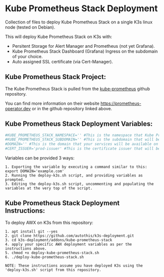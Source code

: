 Kube Prometheus Stack Deployment
===========================

Collection of files to deploy Kube Prometheus Stack on a single K3s linux node (tested on Debian).

This will deploy Kube Prometheus Stack on K3s with:
  - Persitent Storage for Alert Manager and Prometheus (not yet Grafana).
  - Kube Prometheus Stack Dashboard (Grafana) Ingress on the subdomain of your choice.
  - Auto assigned SSL certificate (via Cert-Manager).

Kube Prometheus Stack Project:
------------------------

The Kube Prometheus Stack is pulled from the [kube-prometheus](https://github.com/prometheus-operator/kube-prometheus) github repository.

You can find more information on their website https://prometheus-operator.dev or in the github repository linked above.

Kube Prometheus Stack Deployment Variables:
------------------------

```yml
#KUBE_PROMETHEUS_STACK_NAMESPACE='' #This is the namespace that Kube Prometheus Stack will be deployed to e.g. 'monitoring'.
#KUBE_PROMETHEUS_STACK_SUBDOMAIN='' #This is the subdomain that will be used to serve your Kube Prometheus Stack dashboard e.g. 'kubemonitor'.
#DOMAIN='' #This is the domain that your services will be available on e.g. 'yourdomain.com'.
#CERT_ISSUER='prod-issuer' #This is the certificate issuer that will be used to issue a certificate for the Kube Prometheus Stack e.g. 'prod-issuer' or 'selfsigned-issuer'.
```

  Variables can be provided 3 ways:

    1. Exporting the variable by executing a command similar to this: export DOMAIN='example.com'
    2. Running the deploy-k3s.sh script, and providing variables as prompted.
    3. Editing the deploy-k3s.sh script, uncommenting and populating the variables at the very top of the script.

Kube Prometheus Stack Deployment Instructions:
----------------------------

  To deploy AWX on K3s from this repository:

    1. apt install git --yes
    2. git clone https://github.com/autothis/k3s-deployment.git
    3. cd k3s-deployment/addons/kube-prometheus-stack
    4. apply your specific AWX deployment variables as per the instructions above.
    5. chmod +x deploy-kube-prometheus-stack.sh
    6. ./deploy-kube-prometheus-stack.sh
    
    NOTE: These instructions assume you have deployed K3s using the 'deploy-k3s.sh' script from this repository.